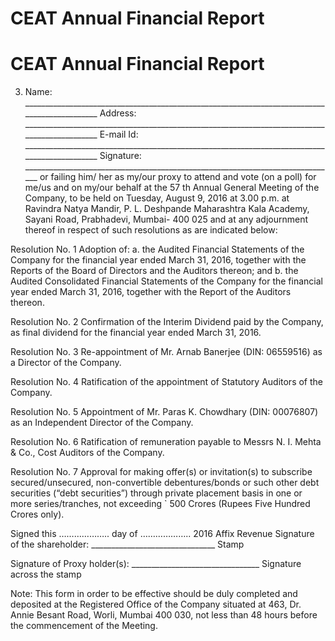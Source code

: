# CEAT Annual Financial Report

# CEAT Annual Financial Report

3. Name: _____________________________________________________________________________________________ Address: _____________________________________________________________________________________________ E-mail Id: _____________________________________________________________________________________________ Signature: ______________________________________________________________________________ or failing him/ her as my/our proxy to attend and vote (on a poll) for me/us and on my/our behalf at the 57 th Annual General Meeting of the Company, to be held on Tuesday, August 9, 2016 at 3.00 p.m. at Ravindra Natya Mandir, P. L. Deshpande Maharashtra Kala Academy, Sayani Road, Prabhadevi, Mumbai- 400 025 and at any adjournment thereof in respect of such resolutions as are indicated below:

Resolution No. 1 Adoption of: a. the Audited Financial Statements of the Company for the financial year ended March 31, 2016, together with the Reports of the Board of Directors and the Auditors thereon; and b. the Audited Consolidated Financial Statements of the Company for the financial year ended March 31, 2016, together with the Report of the Auditors thereon.

Resolution No. 2 Confirmation of the Interim Dividend paid by the Company, as final dividend for the financial year ended March 31, 2016.

Resolution No. 3 Re-appointment of Mr. Arnab Banerjee (DIN: 06559516) as a Director of the Company.

Resolution No. 4 Ratification of the appointment of Statutory Auditors of the Company.

Resolution No. 5 Appointment of Mr. Paras K. Chowdhary (DIN: 00076807) as an Independent Director of the Company.

Resolution No. 6 Ratification of remuneration payable to Messrs N. I. Mehta & Co., Cost Auditors of the Company.

Resolution No. 7 Approval for making offer(s) or invitation(s) to subscribe secured/unsecured, non-convertible debentures/bonds or such other debt securities (“debt securities”) through private placement basis in one or more series/tranches, not exceeding ` 500 Crores (Rupees Five Hundred Crores only).

Signed this ……………….. day of ……………….. 2016 Affix Revenue Signature of the shareholder: _______________________________ Stamp

Signature of Proxy holder(s): ________________________________ Signature across the stamp

Note: This form in order to be effective should be duly completed and deposited at the Registered Office of the Company situated at 463, Dr. Annie Besant Road, Worli, Mumbai 400 030, not less than 48 hours before the commencement of the Meeting.